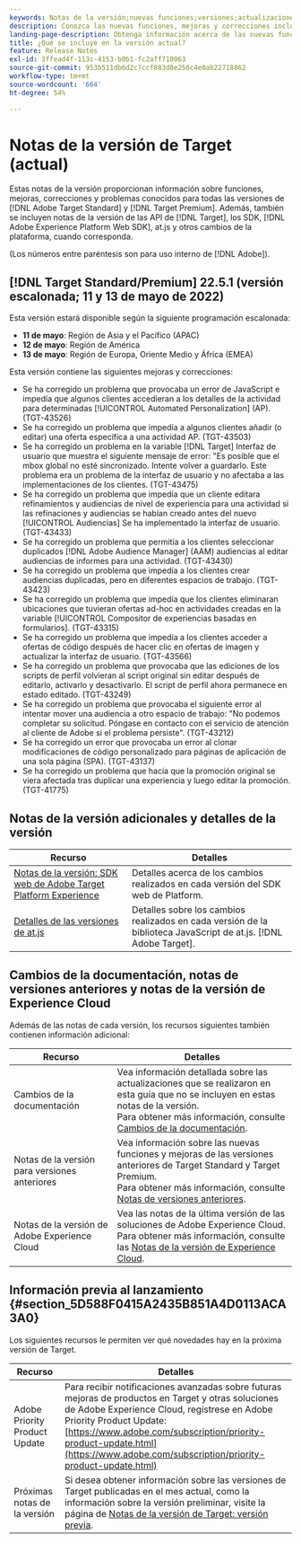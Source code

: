 ```yaml
---
keywords: Notas de la versión;nuevas funciones;versiones;actualizaciones;actualización;versión;mejora;mejoras;correcciones;correcciones de errores;actualizaciones
description: Conozca las nuevas funciones, mejoras y correcciones incluidas en la versión actual de  [!DNL Adobe Target], incluidos SDK, API y bibliotecas de JavaScript.
landing-page-description: Obtenga información acerca de las nuevas funciones, mejoras y correcciones incluidas en la versión actual de  [!DNL Adobe Target].
title: ¿Qué se incluye en la versión actual?
feature: Release Notes
exl-id: 3ffead4f-113c-4153-b0b1-fc2aff710063
source-git-commit: 953b511db6d2c7ccf883d8e256c4e0ab22718862
workflow-type: tm+mt
source-wordcount: '664'
ht-degree: 54%

---
```


# Notas de la versión de Target (actual)

Estas notas de la versión proporcionan información sobre funciones, mejoras, correcciones y problemas conocidos para todas las versiones de [!DNL Adobe Target Standard] y [!DNL Target Premium]. Además, también se incluyen notas de la versión de las API de [!DNL Target], los SDK, [!DNL Adobe Experience Platform Web SDK], at.js y otros cambios de la plataforma, cuando corresponda.

(Los números entre paréntesis son para uso interno de [!DNL Adobe]).

## [!DNL Target Standard/Premium] 22.5.1 (versión escalonada; 11 y 13 de mayo de 2022)

Esta versión estará disponible según la siguiente programación escalonada:

* **11 de mayo**: Región de Asia y el Pacífico (APAC)
* **12 de mayo**: Región de América
* **13 de mayo**: Región de Europa, Oriente Medio y África (EMEA)

Esta versión contiene las siguientes mejoras y correcciones:

* Se ha corregido un problema que provocaba un error de JavaScript e impedía que algunos clientes accedieran a los detalles de la actividad para determinadas [!UICONTROL Automated Personalization] (AP). (TGT-43526)
* Se ha corregido un problema que impedía a algunos clientes añadir (o editar) una oferta específica a una actividad AP. (TGT-43503)
* Se ha corregido un problema en la variable [!DNL Target] Interfaz de usuario que muestra el siguiente mensaje de error: &quot;Es posible que el mbox global no esté sincronizado. Intente volver a guardarlo. Este problema era un problema de la interfaz de usuario y no afectaba a las implementaciones de los clientes. (TGT-43475)
* Se ha corregido un problema que impedía que un cliente editara refinamientos y audiencias de nivel de experiencia para una actividad si las refinaciones y audiencias se habían creado antes del nuevo [!UICONTROL Audiencias] Se ha implementado la interfaz de usuario. (TGT-43433)
* Se ha corregido un problema que permitía a los clientes seleccionar duplicados [!DNL Adobe Audience Manager] (AAM) audiencias al editar audiencias de informes para una actividad. (TGT-43430)
* Se ha corregido un problema que impedía a los clientes crear audiencias duplicadas, pero en diferentes espacios de trabajo. (TGT-43423)
* Se ha corregido un problema que impedía que los clientes eliminaran ubicaciones que tuvieran ofertas ad-hoc en actividades creadas en la variable [!UICONTROL Compositor de experiencias basadas en formularios]. (TGT-43315)
* Se ha corregido un problema que impedía a los clientes acceder a ofertas de código después de hacer clic en ofertas de imagen y actualizar la interfaz de usuario. (TGT-43566)
* Se ha corregido un problema que provocaba que las ediciones de los scripts de perfil volvieran al script original sin editar después de editarlo, activarlo y desactivarlo. El script de perfil ahora permanece en estado editado. (TGT-43249)
* Se ha corregido un problema que provocaba el siguiente error al intentar mover una audiencia a otro espacio de trabajo: &quot;No podemos completar su solicitud. Póngase en contacto con el servicio de atención al cliente de Adobe si el problema persiste&quot;. (TGT-43212)
* Se ha corregido un error que provocaba un error al clonar modificaciones de código personalizado para páginas de aplicación de una sola página (SPA). (TGT-43137)
* Se ha corregido un problema que hacía que la promoción original se viera afectada tras duplicar una experiencia y luego editar la promoción. (TGT-41775)

## Notas de la versión adicionales y detalles de la versión

| Recurso | Detalles |
|--- |--- |
| [Notas de la versión: SDK web de Adobe Target Platform Experience](https://experienceleague.adobe.com/docs/experience-platform/edge/release-notes.html?lang=es) | Detalles acerca de los cambios realizados en cada versión del SDK web de Platform. |
| [Detalles de las versiones de at.js](/help/main/c-implementing-target/c-implementing-target-for-client-side-web/target-atjs-versions.md) | Detalles sobre los cambios realizados en cada versión de la biblioteca JavaScript de at.js. [!DNL Adobe Target]. |

## Cambios de la documentación, notas de versiones anteriores y notas de la versión de Experience Cloud

Además de las notas de cada versión, los recursos siguientes también contienen información adicional:

| Recurso | Detalles |
|--- |--- |
| Cambios de la documentación | Vea información detallada sobre las actualizaciones que se realizaron en esta guía que no se incluyen en estas notas de la versión.<br>Para obtener más información, consulte [Cambios de la documentación](/help/main/r-release-notes/doc-change.md#reference_366123CF00994BACBBF9BBDF2C4D840C). |
| Notas de la versión para versiones anteriores | Vea información sobre las nuevas funciones y mejoras de las versiones anteriores de Target Standard y Target Premium.<br>Para obtener más información, consulte [Notas de versiones anteriores](/help/main/r-release-notes/release-notes-for-previous-releases.md). |
| Notas de la versión de Adobe Experience Cloud | Vea las notas de la última versión de las soluciones de Adobe Experience Cloud.<br>Para obtener más información, consulte las [Notas de la versión de Experience Cloud](https://experienceleague.adobe.com/docs/release-notes/experience-cloud/current.html?lang=es). |

## Información previa al lanzamiento {#section_5D588F0415A2435B851A4D0113ACA3A0}

Los siguientes recursos le permiten ver qué novedades hay en la próxima versión de Target.

| Recurso | Detalles |
|--- |--- |
| Adobe Priority Product Update | Para recibir notificaciones avanzadas sobre futuras mejoras de productos en Target y otras soluciones de Adobe Experience Cloud, regístrese en Adobe Priority Product Update:<br>[https://www.adobe.com/subscription/priority-product-update.html](https://www.adobe.com/subscription/priority-product-update.html) |
| Próximas notas de la versión | Si desea obtener información sobre las versiones de Target publicadas en el mes actual, como la información sobre la versión preliminar, visite la página de [Notas de la versión de Target: versión previa](/help/main/r-release-notes/target-release-notes.md). |
